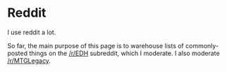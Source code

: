 # Reddit

I use reddit a lot. 

So far, the main purpose of this page is to warehouse lists of commonly-posted things on the [/r/EDH](www.reddit.com/r/EDH) subreddit, which I moderate. I also moderate [/r/MTGLegacy](www.reddit.com/r/MTGLegacy).
